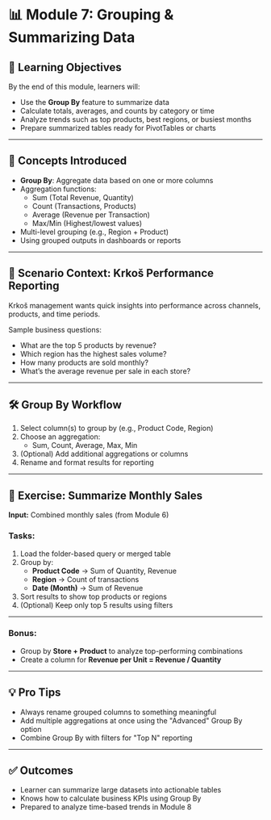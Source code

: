 # 📊 Module 7: Grouping & Summarizing Data

## 🎯 Learning Objectives
By the end of this module, learners will:
- Use the **Group By** feature to summarize data
- Calculate totals, averages, and counts by category or time
- Analyze trends such as top products, best regions, or busiest months
- Prepare summarized tables ready for PivotTables or charts

---

## 🧠 Concepts Introduced
- **Group By**: Aggregate data based on one or more columns
- Aggregation functions:
  - Sum (Total Revenue, Quantity)
  - Count (Transactions, Products)
  - Average (Revenue per Transaction)
  - Max/Min (Highest/lowest values)
- Multi-level grouping (e.g., Region + Product)
- Using grouped outputs in dashboards or reports

---

## 🏢 Scenario Context: Krkoš Performance Reporting

Krkoš management wants quick insights into performance across channels, products, and time periods.

Sample business questions:
- What are the top 5 products by revenue?
- Which region has the highest sales volume?
- How many products are sold monthly?
- What’s the average revenue per sale in each store?

---

## 🛠️ Group By Workflow

1. Select column(s) to group by (e.g., Product Code, Region)
2. Choose an aggregation:
   - Sum, Count, Average, Max, Min
3. (Optional) Add additional aggregations or columns
4. Rename and format results for reporting

---

## 🧪 Exercise: Summarize Monthly Sales

**Input:** Combined monthly sales (from Module 6)

### Tasks:
1. Load the folder-based query or merged table
2. Group by:
   - **Product Code** → Sum of Quantity, Revenue
   - **Region** → Count of transactions
   - **Date (Month)** → Sum of Revenue
3. Sort results to show top products or regions
4. (Optional) Keep only top 5 results using filters

---

### Bonus:
- Group by **Store + Product** to analyze top-performing combinations
- Create a column for **Revenue per Unit = Revenue / Quantity**

---

## 💡 Pro Tips
- Always rename grouped columns to something meaningful
- Add multiple aggregations at once using the "Advanced" Group By option
- Combine Group By with filters for "Top N" reporting

---

## ✅ Outcomes
- Learner can summarize large datasets into actionable tables
- Knows how to calculate business KPIs using Group By
- Prepared to analyze time-based trends in Module 8
